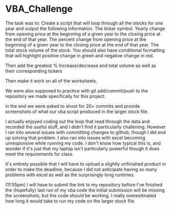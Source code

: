# VBA_Challenge

The task was to:
	Create a script that will loop through all the stocks for one year and output the following information.
	The ticker symbol.
	Yearly change from opening price at the beginning of a given year to the closing price at the end of that year.
	The percent change from opening price at the beginning of a given year to the closing price at the end of that year.
	The total stock volume of the stock.
	You should also have conditional formatting that will highlight positive change in green and negative change in red.

Then add the greatest % Increase/decrease and total volume as well as their corresponding tickers

Then make it work on all of the worksheets.

We were also supposed to practice with git add/commit/push to the repository we made specifically for this project.

in the end we were asked to shoot for 20+ commits and provide screenshots of what our vba script produced in the larger stock file.

I actually enjoyed coding out the loop that read through the data and recorded the useful stuff, and I didn't find it particularly challening.
However I ran into several issues with committing changes to github, though I did end up solving that problem.
I also ran into issues with excel becoming unresponsive while running my code. I don't know how typical this is, and wonder if it's
just that my laptop isn't particularly powerful though it does meet the requirements for class.

It's entirely possible that I will have to upload a slightly unfinished product in order to make the deadline, because I did not anticipate 
having so many problems with excel as well as the surprisingly long runtimes.

(11:55pm) I will have to submit the link to my repository before I've finished the (hopefully) last run of my vba code
the initial submission will be missing the screenshots, but the code should be working.
I really overesitmated how long it would take to run my code on the larger stock file.

